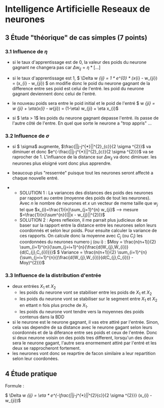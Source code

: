 # Intelligence Artificielle Reseaux de neurones

## 3 Étude "théorique" de cas simples (7 points)

### 3.1 Influence de $\eta$

- si le taux d'apprentissage est de 0, la valeur des poids du neurone gagnant ne changera pas car $\Delta w _{ij} = \eta * [...]$

- si le taux d'apprentissage est 1, $ \Delta w _{ij} = 1 * e^{0} * (x_{i} - w_{ji}) = (x_{i} - w_{ji}) $ on modifie donc le poid du neurone gagnant de la difference entre ses poid est celui de l'entré. les poid du neurone gagnant deviennent donc celui de l'entré.

- le nouveau poids sera entre le poid initial et le poid de l'entré $ w _{ji} = w _{ji} + \eta(x_{i} - w_{ji}) = (1-\eta) w_{ji} + \eta x_{i}$

- si $ \eta > 1$ les poids du neurone gagnant depasse l'entré. ils passe de l'autre côté de l'entre. En quel que sorte le neurone a "trop appris" ...

### 3.2 Influence de $\sigma$

- si $ \sigma$ augmente, $\frac{||j-j^{*}||^{2}_{c}}{2 \sigma ^{2}}$ va diminuer et donc $e^{-\frac{||j-j^{*}||^{2}_{c}}{2 \sigma ^{2}}}$ va se raprocher de 1. L'influance de la distance sur $\Delta w _{ij}$ va donc diminuer. les neurones plus eloigné vont donc plus apprendre.

- beaucoup plus "resserrée" puisque tout les neurones seront affecté a chaque nouvelle entré.

-   
  - SOLUTION 1 : La variances des distances des poids des neurones par rapport au centre (moyenne des poids de tout les neurones). Avec $n$ le nombre de neurones et $x$ un vecteur de meme taille que $w_{j}$ tel que $x_{i}=\frac{1}{n}\sum_{j=1}^{n} w_{ji}$ --> mesure $=\frac{1}{n}\sum^{n}{(||x - w_{j}||^{2})}$
  - SOLUTION 2 : Apres reflexion, il me parrait plus judicieux de se baser sur la rapport entre la distance entre les neurones selon leurs coordonnés et selon leur poids. Pour ensuite calculer la variance de ces rapports. On calcule donc la moyenne avec $C_{j}$ (ou $C_{i}$) les coordonnées du neurones numero j (ou i) : 
  $Moy = \frac{n(n+1)}{2} \sum_{i=1}^{n}{\sum_{j=i+1}^{n}{\frac{d(W_{j},W_{i})}{d(C_{j},C_{i})}}}$
  $ Variance = \frac{n(n+1)}{2} \sum_{i=1}^{n}{\sum_{j=i+1}^{n}{(\frac{d(W_{j},W_{i})}{d(C_{j},C_{i})} - Moy)^{2}}}$

### 3.3 Influence de la distribution d'entrée

- deux entrées $X_1$ et $X_2$
  - les poids du neurone vont se stabiliser entre les poids de $X_1$ et $X_2$
  - les poids du neurone vont se stabiliser sur le segment entre $X_1$ et $X_2$ en ettant n fois plus proche de $X_1$.
  - les poids du neurone vont tendre vers la moyennes des poids contenus dans la BDD
- si le neurone est le neurone gagnant, il vas etre attiré par l'entrée. Sinon, cela vas dependre de sa distance avec le neurone gagant selon leurs coordonnés et de la diferance entre ses poids et ceux de l'entrée. Donc si deux neurone voisin on des poids tres different, lorsqu'un des deux sera le neurone gagant, l'autre sera enormement attiré par l'entré et les deux se rapprocheront fortement.
- les neurones vont donc se reaprtire de facon similaire a leur repartition selon leur coordonées.

## 4 Étude pratique








Formule :

$ \Delta w _{ij} = \eta * e^{-\frac{||j-j^{*}||^{2}_{c}}{2 \sigma ^{2}}} (x_{i} - w_{ji})$
